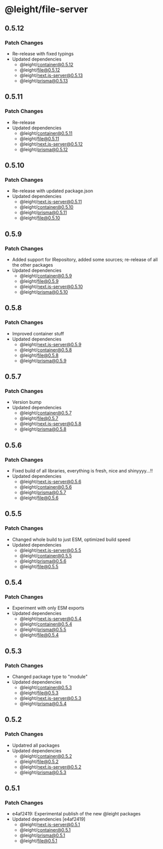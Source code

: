 # @leight/file-server

## 0.5.12

### Patch Changes

- Re-release with fixed typings
- Updated dependencies
    - @leight/container@0.5.12
    - @leight/file@0.5.12
    - @leight/next.js-server@0.5.13
    - @leight/prisma@0.5.13

## 0.5.11

### Patch Changes

- Re-release
- Updated dependencies
    - @leight/container@0.5.11
    - @leight/file@0.5.11
    - @leight/next.js-server@0.5.12
  - @leight/prisma@0.5.12

## 0.5.10

### Patch Changes

- Re-release with updated package.json
- Updated dependencies
  - @leight/next.js-server@0.5.11
  - @leight/container@0.5.10
  - @leight/prisma@0.5.11
  - @leight/file@0.5.10

## 0.5.9

### Patch Changes

- Added support for IRepository, added some sources; re-release of all the other packages
- Updated dependencies
  - @leight/container@0.5.9
  - @leight/file@0.5.9
  - @leight/next.js-server@0.5.10
  - @leight/prisma@0.5.10

## 0.5.8

### Patch Changes

- Improved container stuff
- Updated dependencies
  - @leight/next.js-server@0.5.9
  - @leight/container@0.5.8
  - @leight/file@0.5.8
  - @leight/prisma@0.5.9

## 0.5.7

### Patch Changes

- Version bump
- Updated dependencies
  - @leight/container@0.5.7
  - @leight/file@0.5.7
  - @leight/next.js-server@0.5.8
  - @leight/prisma@0.5.8

## 0.5.6

### Patch Changes

- Fixed build of all libraries, everything is fresh, nice and shinyyyy...!!
- Updated dependencies
  - @leight/next.js-server@0.5.6
  - @leight/container@0.5.6
  - @leight/prisma@0.5.7
  - @leight/file@0.5.6

## 0.5.5

### Patch Changes

- Changed whole build to just ESM, optimized build speed
- Updated dependencies
  - @leight/next.js-server@0.5.5
  - @leight/container@0.5.5
  - @leight/prisma@0.5.6
  - @leight/file@0.5.5

## 0.5.4

### Patch Changes

- Experiment with only ESM exports
- Updated dependencies
  - @leight/next.js-server@0.5.4
  - @leight/container@0.5.4
  - @leight/prisma@0.5.5
  - @leight/file@0.5.4

## 0.5.3

### Patch Changes

- Changed package type to "module"
- Updated dependencies
  - @leight/container@0.5.3
  - @leight/file@0.5.3
  - @leight/next.js-server@0.5.3
  - @leight/prisma@0.5.4

## 0.5.2

### Patch Changes

- Updatred all packages
- Updated dependencies
  - @leight/container@0.5.2
  - @leight/file@0.5.2
  - @leight/next.js-server@0.5.2
  - @leight/prisma@0.5.3

## 0.5.1

### Patch Changes

- e4af2419: Experimental publish of the new @leight packages
- Updated dependencies [e4af2419]
  - @leight/next.js-server@0.5.1
  - @leight/container@0.5.1
  - @leight/prisma@0.5.1
  - @leight/file@0.5.1

